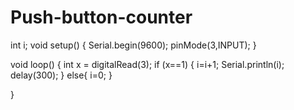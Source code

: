 # Push-button-counter
int i;
void setup()
{
  Serial.begin(9600);
  pinMode(3,INPUT);
}

void loop()
{
  int x = digitalRead(3);
  if (x==1)
  {
    i=i+1;
  Serial.println(i);
  delay(300);
  }
  else{
    i=0;
  }
  
    
}
